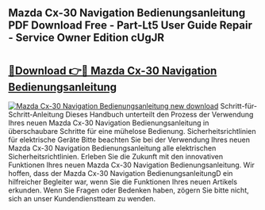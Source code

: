 ## Mazda Cx-30 Navigation Bedienungsanleitung PDF Download Free - Part-Lt5 User Guide Repair - Service Owner Edition cUgJR

# <h2><a href="http://df2h01.blite.top/?on=Mazda+Cx-30+Navigation+Bedienungsanleitung">🔗Download 👉🔴 Mazda Cx-30 Navigation Bedienungsanleitung</a></h2>

[![Mazda Cx-30 Navigation Bedienungsanleitung new download](https://i.imgur.com/lujVjoI.png)](http://df2h01.blite.top/?on=Mazda+Cx-30+Navigation+Bedienungsanleitung)
Schritt-für-Schritt-Anleitung Dieses Handbuch unterteilt den Prozess der Verwendung Ihres neuen Mazda Cx-30 Navigation Bedienungsanleitung in überschaubare Schritte für eine mühelose Bedienung. Sicherheitsrichtlinien für elektrische Geräte Bitte beachten Sie bei der Verwendung Ihres neuen Mazda Cx-30 Navigation Bedienungsanleitung alle elektrischen Sicherheitsrichtlinien. Erleben Sie die Zukunft mit den innovativen Funktionen Ihres neuen Mazda Cx-30 Navigation Bedienungsanleitung. Wir hoffen, dass der Mazda Cx-30 Navigation BedienungsanleitungD ein hilfreicher Begleiter war, wenn Sie die Funktionen Ihres neuen Artikels erkunden. Wenn Sie Fragen oder Bedenken haben, zögern Sie bitte nicht, sich an unser Kundendienstteam zu wenden.
